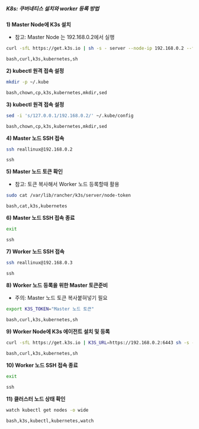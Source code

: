 ##### K8s: 쿠버네티스 설치와 worker 등록 방법 #####

**1) Master Node에 K3s 설치**

* 참고: Master Node 는 192.168.0.2에서 실행

```bash
curl -sfL https://get.k3s.io | sh -s - server --node-ip 192.168.0.2 --flannel-iface=eth0
```
```tech
bash,curl,k3s,kubernetes,sh
```

**2) kubectl 원격 접속 설정**
 
```bash
mkdir -p ~/.kube
```
```tech
bash,chown,cp,k3s,kubernetes,mkdir,sed
```

**3) kubectl 원격 접속 설정**

```bash
sed -i 's/127.0.0.1/192.168.0.2/' ~/.kube/config
```
```tech
bash,chown,cp,k3s,kubernetes,mkdir,sed
```

**4) Master 노드 SSH 접속**

```bash
ssh reallinux@192.168.0.2
```
```tech
ssh
```

**5) Master 노드 토큰 확인**

* 참고: 토큰 복사해서 Worker 노드 등록할때 활용

```bash
sudo cat /var/lib/rancher/k3s/server/node-token
```
```tech
bash,cat,k3s,kubernetes
```

**6) Master 노드 SSH 접속 종료**
```bash
exit
```
```tech
ssh
```

**7) Worker 노드 SSH 접속**

```bash
ssh reallinux@192.168.0.3
```
```tech
ssh
```

**8) Worker 노드 등록을 위한 Master 토큰준비**

* 주의: Master 노드 토큰 복사붙혀넣기 필요

```bash
export K3S_TOKEN="Master 노드 토큰"
```
```tech
bash,curl,k3s,kubernetes,sh
```

**9) Worker Node에 K3s 에이전트 설치 및 등록**

```bash
curl -sfL https://get.k3s.io | K3S_URL=https://192.168.0.2:6443 sh -s - agent --node-ip 192.168.0.3 --flannel-iface=eth0
```
```tech
bash,curl,k3s,kubernetes,sh
```

**10) Worker 노드 SSH 접속 종료**
```bash
exit
```
```tech
ssh
```

**11) 클러스터 노드 상태 확인**
```bash
watch kubectl get nodes -o wide
```
```tech
bash,k3s,kubectl,kubernetes,watch
```
